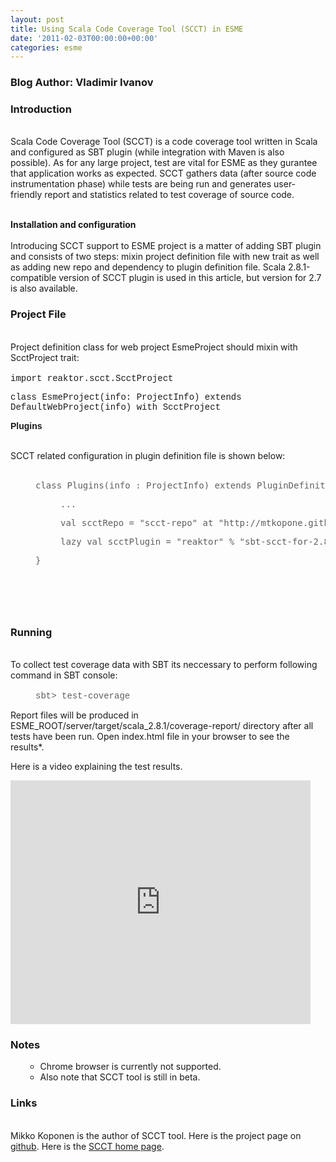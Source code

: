 ```yaml
---
layout: post
title: Using Scala Code Coverage Tool (SCCT) in ESME
date: '2011-02-03T00:00:00+00:00'
categories: esme
---
```

<div> 
    <h3>Blog Author:&nbsp;Vladimir Ivanov</h3> 
    <h3>Introduction</h3> 
    <p><br />Scala Code Coverage Tool (SCCT)  is a code coverage tool written in Scala and configured as SBT plugin (while integration with Maven is also possible). As for any large project, test are vital for ESME as they gurantee that application works as expected. SCCT gathers data (after source code instrumentation phase) while tests are being run and generates user-friendly report and statistics related to test coverage of source code.</p> 
    <p><br /><span style="font-weight: bold; ">Installation and configuration</span><br /><br /><span style="background-color: transparent; font-weight: normal; font-style: normal; text-decoration: none; vertical-align: baseline; white-space: pre-wrap; ">Introducing SCCT support to ESME project is a matter of adding SBT plugin and consists of two steps: mixin project definition file with new trait as well as adding new repo and dependency to plugin definition file. Scala 2.8.1-compatible version of SCCT plugin is used in this article, but version for 2.7 is also available.</span><br /></p> 
    <h3>Project File</h3> 
    <p><br />Project definition class for web project EsmeProject should mixin with ScctProject trait:<br /><br /><font face="'courier new', courier, monospace"><span style="border-collapse: collapse; ">import reaktor.scct.ScctProject</span></font></p>
    <p><font face="'courier new', courier, monospace"><span style="font-family: arial, sans-serif; border-collapse: collapse; "></span>class EsmeProject(info: ProjectInfo) extends DefaultWebProject(info) with ScctProject </font></p>
    <p> </p>
    <p><span style="font-family: arial, verdana, 'Bitstream Vera Sans', helvetica, sans-serif; font-size: 14px; font-weight: bold; ">Plugins</span></p><br /><span class="Apple-tab-span"> </span>SCCT related configuration in plugin definition file is shown below:<br /><br /> 
  </div> 
  <blockquote class="webkit-indent-blockquote" style="margin-top: 0px; margin-right: 0px; margin-bottom: 0px; margin-left: 40px; border-top-style: none; border-right-style: none; border-bottom-style: none; border-left-style: none; border-width: initial; border-color: initial; padding-top: 0px; padding-right: 0px; padding-bottom: 0px; padding-left: 0px; "> 
    <div> 
      <pre>class Plugins(info : ProjectInfo) extends PluginDefinition(info) {</pre> 
    </div> 
  </blockquote> 
  <blockquote class="webkit-indent-blockquote" style="margin-top: 0px; margin-right: 0px; margin-bottom: 0px; margin-left: 40px; border-top-style: none; border-right-style: none; border-bottom-style: none; border-left-style: none; border-width: initial; border-color: initial; padding-top: 0px; padding-right: 0px; padding-bottom: 0px; padding-left: 0px; "> 
    <blockquote class="webkit-indent-blockquote" style="margin-top: 0px; margin-right: 0px; margin-bottom: 0px; margin-left: 40px; border-top-style: none; border-right-style: none; border-bottom-style: none; border-left-style: none; border-width: initial; border-color: initial; padding-top: 0px; padding-right: 0px; padding-bottom: 0px; padding-left: 0px; "> 
      <div><span class="Apple-tab-span"> 
          <pre>...</pre></span></div> 
    </blockquote> 
    <blockquote class="webkit-indent-blockquote" style="margin-top: 0px; margin-right: 0px; margin-bottom: 0px; margin-left: 40px; border-top-style: none; border-right-style: none; border-bottom-style: none; border-left-style: none; border-width: initial; border-color: initial; padding-top: 0px; padding-right: 0px; padding-bottom: 0px; padding-left: 0px; "> 
      <div><span class="Apple-tab-span"> 
          <pre>val scctRepo = "scct-repo" at "http://mtkopone.github.com/scct/maven-repo/"</pre></span></div> 
    </blockquote> 
    <blockquote class="webkit-indent-blockquote" style="margin-top: 0px; margin-right: 0px; margin-bottom: 0px; margin-left: 40px; border-top-style: none; border-right-style: none; border-bottom-style: none; border-left-style: none; border-width: initial; border-color: initial; padding-top: 0px; padding-right: 0px; padding-bottom: 0px; padding-left: 0px; "> 
      <div><span class="Apple-tab-span"> 
          <pre>lazy val scctPlugin = "reaktor" % "sbt-scct-for-2.8" % "0.1-SNAPSHOT"</pre></span></div> 
    </blockquote> 
  </blockquote> 
  <blockquote class="webkit-indent-blockquote" style="margin-top: 0px; margin-right: 0px; margin-bottom: 0px; margin-left: 40px; border-top-style: none; border-right-style: none; border-bottom-style: none; border-left-style: none; border-width: initial; border-color: initial; padding-top: 0px; padding-right: 0px; padding-bottom: 0px; padding-left: 0px; "> 
    <div><span class="Apple-tab-span"> 
        <pre>}
<p>&nbsp;</p><p>&nbsp;</p></pre></span></div> 
  </blockquote> 
  <div><span class="Apple-tab-span"> 
      <h3>Running</h3></span><br />To collect test coverage data with SBT its neccessary to perform following command in SBT console:<br /><br /><span class="Apple-tab-span"> </span></div> 
  <blockquote class="webkit-indent-blockquote" style="margin-top: 0px; margin-right: 0px; margin-bottom: 0px; margin-left: 40px; border-top-style: none; border-right-style: none; border-bottom-style: none; border-left-style: none; border-width: initial; border-color: initial; padding-top: 0px; padding-right: 0px; padding-bottom: 0px; padding-left: 0px; "> 
    <div><font face="'courier new', courier, monospace">sbt&gt; test-coverage</font></div> 
  </blockquote> 
  <div> 
    <p> </p> 
    <p>Report files will be produced in ESME_ROOT/server/target/scala_2.8.1/coverage-report/ directory after all tests have been run. Open index.html file in your browser to see the results*. </p> 
    <p>Here is a video explaining the test results. </p> 
    <iframe title="YouTube video player" width="480" height="390" src="http://www.youtube.com/embed/u9KJQNewccY" frameborder="0"></iframe> 
    <h3>Notes<span class="Apple-tab-span"> </span></h3> 
    <ul> 
      <ul> 
        <li>Chrome browser is currently not supported. </li> 
        <li>Also note that SCCT tool is still in beta.</li> 
      </ul> 
    </ul> 
    <h3>Links</h3><br />Mikko Koponen is the author of SCCT tool. Here is the project page on <a href="https://github.com/mtkopone/scct" target="_blank">github</a>. Here is the <a href="http://mtkopone.github.com/scct/" target="_blank">SCCT home page</a>. <br /><span style="white-space: pre-wrap; "><br /></span> 
  </div>
